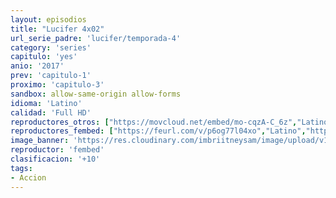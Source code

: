 ```yaml
---
layout: episodios
title: "Lucifer 4x02"
url_serie_padre: 'lucifer/temporada-4'
category: 'series'
capitulo: 'yes'
anio: '2017'
prev: 'capitulo-1'
proximo: 'capitulo-3'
sandbox: allow-same-origin allow-forms
idioma: 'Latino'
calidad: 'Full HD'
reproductores_otros: ["https://movcloud.net/embed/mo-cqzA-C_6z","Latino"]
reproductores_fembed: ["https://feurl.com/v/p6og77l04xo","Latino","https://feurl.com/v/4dvjzzny8yo","Latino","https://feurl.com/v/zy9nz3w7289","Latino","https://feurl.com/v/7rpx4cgdekrlm67","Latino"]
image_banner: 'https://res.cloudinary.com/imbriitneysam/image/upload/v1546476989/punisher-banner-min.jpg'
reproductor: 'fembed'
clasificacion: '+10'
tags:
- Accion
---
```











